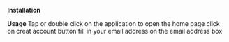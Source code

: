 **Installation**







**Usage**
Tap or double click on the application to open the home page
click on creat account button
fill in your email address on the email address box 